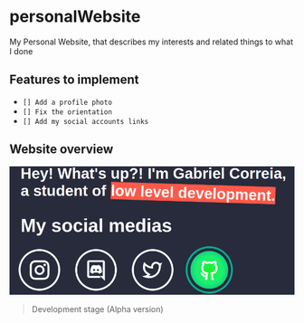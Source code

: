 # personalWebsite

My Personal Website, that describes my interests and related things to what I done

## Features to implement

* `[] Add a profile photo`
* `[] Fix the orientation`
* `[] Add my social accounts links`

## Website overview

<img src="assets/overview.png"> 

> Development stage (Alpha version)

